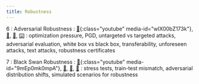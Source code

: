 ```yaml
---
title: Robustness
---
```


6
: Adversarial Robustness
    : [🎥](#media-popup){:class="youtube" media-id="wIX00bZ173k"}, [🛝](https://docs.google.com/presentation/d/1HzloChC0XElQkCTI181CN6OaYcVNnB5l37sfuANkcq0/edit?usp=sharing), [📖](https://github.com/centerforaisafety/Intro_to_ML_Safety/blob/master/Adversarial%20Robustness/main.md), [⌨️](https://colab.research.google.com/drive/1ezV-jXyPgXDMSo6LqXyRgV_f2ky0cCFH?copy)
: optimization pressure, PGD, untargeted vs targeted attacks, adversarial evaluation, white box vs black box, transferability, unforeseen attacks, text attacks, robustness certificates

7
: Black Swan Robustness
  : [🎥](#media-popup){:class="youtube" media-id="9mEp0mk0mpA"}, [🛝️](https://docs.google.com/presentation/d/1uW7hNstJAq7_lSyk3yP8yTSjN85itESbDHFRi1F4wiw/edit?usp=sharing), [📖](https://github.com/centerforaisafety/Intro_to_ML_Safety/blob/master/Black%20Swan%20Robustness/main.md), [📝](https://drive.google.com/file/d/1lgnLhs10umc2pJBsTKZdEC4OqzIOllK4/view?usp=sharing)
: stress tests, train-test mismatch, adversarial distribution shifts, simulated scenarios for robustness
